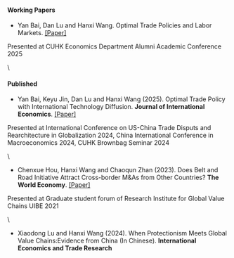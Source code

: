 #### Working Papers

- Yan Bai, Dan Lu and Hanxi Wang. Optimal Trade Policies and Labor Markets. [[Paper]](https://www.dropbox.com/scl/fi/y0adc0274lnr6gvq8z4dp/draft_tradepolicy_BLW.pdf?rlkey=zlevbeq9l3dhpoxyeedtnejiw&e=1&st=n2tlx4s0&dl=0)

Presented at CUHK Economics Department Alumni Academic Conference 2025

\

#### Published

- Yan Bai, Keyu Jin, Dan Lu and Hanxi Wang (2025). Optimal Trade Policy with International Technology Diffusion. <strong>Journal of International Economics</strong>. [[Paper]](https://www.sciencedirect.com/science/article/pii/S002219962400165X)

Presented at International Conference on US-China Trade Disputs and Rearchitecture in Globalization 2024, China International Conference in Macroeconomics 2024, CUHK Brownbag Seminar 2024

\

- Chenxue Hou, Hanxi Wang and Chaoqun Zhan (2023). Does Belt and Road Initiative Attract Cross-border M&As from Other Countries? <strong>The World Economy</strong>. [[Paper]](https://onlinelibrary.wiley.com/doi/full/10.1111/twec.13489)

Presented at Graduate student forum of Research Institute for Global Value Chains UIBE 2021

\

- Xiaodong Lu and Hanxi Wang (2024). When Protectionism Meets Global Value Chains:Evidence from China (In Chinese). <strong>International Economics and Trade Research</strong>



